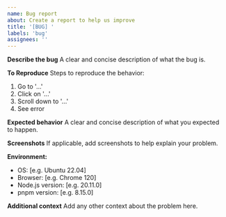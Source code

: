 ```yaml
---
name: Bug report
about: Create a report to help us improve
title: '[BUG] '
labels: 'bug'
assignees: ''
---
```


**Describe the bug**
A clear and concise description of what the bug is.

**To Reproduce**
Steps to reproduce the behavior:
1. Go to '...'
2. Click on '...'
3. Scroll down to '...'
4. See error

**Expected behavior**
A clear and concise description of what you expected to happen.

**Screenshots**
If applicable, add screenshots to help explain your problem.

**Environment:**
 - OS: [e.g. Ubuntu 22.04]
 - Browser: [e.g. Chrome 120]
 - Node.js version: [e.g. 20.11.0]
 - pnpm version: [e.g. 8.15.0]

**Additional context**
Add any other context about the problem here.